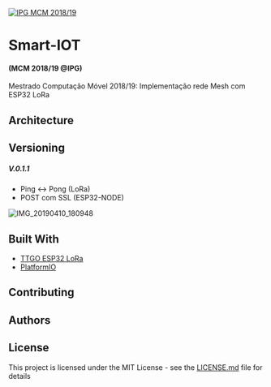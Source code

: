 <a href="http://mcm.ipg.pt"><img src="http://www.ipg.pt/website/imgs/logotipo_ipg.jpg" title="IPG(MCM)" alt="IPG MCM 2018/19"></a>

# Smart-IOT
#### (MCM 2018/19 @IPG)
Mestrado Computação Móvel 2018/19: Implementação rede Mesh com ESP32 LoRa

## Architecture


## Versioning
##### V.0.1.1

* Ping <-> Pong (LoRa)
* POST com SSL (ESP32-NODE)

![IMG_20190410_180948](https://user-images.githubusercontent.com/2634610/55899368-85e70580-5bbc-11e9-8db2-6111620d54fc.jpg)

## Built With

* [TTGO ESP32 LoRa](https://eu.banggood.com/buy/ttgo.html?zf=31340941)
* [PlatformIO](https://platformio.org/)


## Contributing


## Authors

## License

This project is licensed under the MIT License - see the [LICENSE.md](LICENSE.md) file for details
